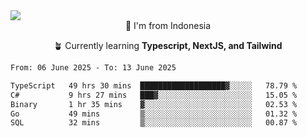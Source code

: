 
<img align = "center" src="https://readme-typing-svg.herokuapp.com?font=Fira+Code&size=25&pause=1000&color=00F713&center=true&vCenter=true&random=false&width=850&height=70&lines=Hi+There+%F0%9F%91%8B%2C+Im+Julian+Caesar;"/>
<br>

<div align = "center">
  📌 I'm from Indonesia
  
  🪴 Currently learning **Typescript, NextJS, and Tailwind**
</div>

<!--START_SECTION:waka-->

```txt
From: 06 June 2025 - To: 13 June 2025

TypeScript   49 hrs 30 mins  ███████████████████▓░░░░░   78.79 %
C#           9 hrs 27 mins   ███▓░░░░░░░░░░░░░░░░░░░░░   15.05 %
Binary       1 hr 35 mins    ▓░░░░░░░░░░░░░░░░░░░░░░░░   02.53 %
Go           49 mins         ▒░░░░░░░░░░░░░░░░░░░░░░░░   01.32 %
SQL          32 mins         ▒░░░░░░░░░░░░░░░░░░░░░░░░   00.87 %
```

<!--END_SECTION:waka-->
